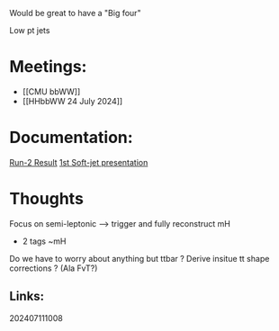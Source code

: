 Would be great to have a "Big four"

Low pt jets

# Meetings: 
- [[CMU bbWW]]
- [[HHbbWW 24 July 2024]]


# Documentation:
[Run-2 Result](https://cms.cern.ch/iCMS/analysisadmin/cadilines?line=HIG-21-005&tp=an&id=2420&ancode=HIG-21-005)
[1st Soft-jet presentation ](https://indico.cern.ch/event/1319582/#b-525422-hh-bbww-zoom-only)


# Thoughts
Focus on semi-leptonic --> trigger and fully reconstruct mH 
- 2 tags ~mH

Do we have to worry about anything but ttbar ?
Derive insitue tt shape corrections ? (Ala FvT?)


## Links: 



202407111008
